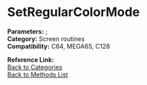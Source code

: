 # SetRegularColorMode

**Parameters:** ;  
**Category:** Screen routines  
**Compatibility:** C64, MEGA65,  C128  

**Reference Link:**  
[Back to Categories](../categories/screen_routines.md)  
[Back to Methods List](../../SUMMARY.md)
